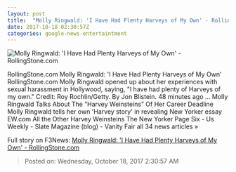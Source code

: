 ```yaml
---
layout: post
title:  "Molly Ringwald: 'I Have Had Plenty Harveys of My Own' - RollingStone.com"
date: 2017-10-18 02:30:57Z
categories: google-news-entertaintment
---
```


![Molly Ringwald: 'I Have Had Plenty Harveys of My Own' - RollingStone.com](http://img.wennermedia.com/social/gettyimages-677108514-5f3b24b9-236c-47e3-83de-d7b06015522c.jpg)

RollingStone.com Molly Ringwald: 'I Have Had Plenty Harveys of My Own' RollingStone.com Molly Ringwald opened up about her experiences with sexual harassment in Hollywood, saying, "I have had plenty of Harveys of my own." Credit: Roy Rochlin/Getty. By Jon Blistein. 48 minutes ago ... Molly Ringwald Talks About The “Harvey Weinsteins” Of Her Career Deadline Molly Ringwald tells her own 'Harvey story' in revealing New Yorker essay EW.com All the Other Harvey Weinsteins The New Yorker Page Six - Us Weekly - Slate Magazine (blog) - Vanity Fair all 34 news articles »


Full story on F3News: [Molly Ringwald: 'I Have Had Plenty Harveys of My Own' - RollingStone.com](http://www.f3nws.com/n/ygbhQ)

> Posted on: Wednesday, October 18, 2017 2:30:57 AM
